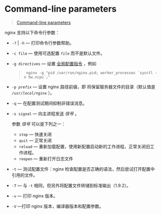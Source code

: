 # Command-line parameters

> [Command-line parameters](http://nginx.org/en/docs/switches.html)
>

nginx 支持以下命令行参数：

- `-?` | `-h` — 打印命令行参数帮助。

- `-c file` — 使用可选配置 *`file`* 而不是默认文件。

- `-g directives` — 设置 [全局配置指令](http://nginx.org/en/docs/ngx_core_module.html) ，例如 

  > ````
  >  nginx -g "pid /var/run/nginx.pid; worker_processes `sysctl -n hw.ncpu`;"
  > ````

- `-p `*`prefix`* — 设置 nginx 路径前缀，即 将保留服务器文件的目录（默认值是 *`/usr/local/nginx`* ）。

- `-q` — 在配置测试期间抑制非错误消息。

- `-s signal` — 向主进程发送 *信号* 。

  参数 *信号* 可以是下列之一：

  * `stop` — 快速关闭
  * `quit` — 正常关闭
  * `reload` — 重新加载配置，使用新配置启动新的工作进程，正常关闭旧工作进程。
  * `reopen` — 重新打开日志文件

- `-t` — 测试配置文件：nginx 检查配置是否正确的语法，然后尝试打开配置中引用的文件。

- `-T` — 与 `-t` 相同，但另外将配置文件转储到标准输出（1.9.2）。

- `-v` — 打印 nginx 版本。

- `-V` —打印 nginx 版本，编译器版本和配置参数。